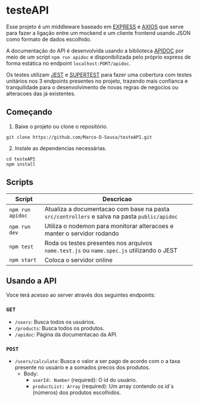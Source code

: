 # testeAPI

Esse projeto é um middleware baseado em [EXPRESS](https://expressjs.com/) e [AXIOS](https://axios-http.com/docs/intro) que serve para fazer a ligação entre um mockend e um cliente frontend usando JSON como formato de dados escolhido.

A documentação do API é desenvolvida usando a biblioteca [APIDOC](https://apidocjs.com/) por meio de um script ```npm run apidoc``` e disponibilizada pelo próprio express de forma estática no endpoint ```localhost:PORT/apidoc```.

Os testes utilizam [JEST](https://jestjs.io/) e [SUPERTEST](https://github.com/ladjs/supertest) para fazer uma cobertura com testes unitários nos 3 endpoints presentes no projeto, trazendo mais confianca e tranquilidade para o desenvolvimento de novas regras de negocios ou alteracoes das já existentes.


## Começando
1. Baixe o projeto ou clone o repositório.
```
git clone https://github.com/Marco-D-Sousa/testeAPI.git
```
2. Instale as dependencias necessárias.
```
cd testeAPI
npm install
```

## Scripts
| Script | Descricao |
| ----------- | ----------- |
| `npm run apidoc` | Atualiza a documentacao com base na pasta `src/controllers` e salva na pasta `public/apidoc` |
| `npm run dev` | Utiliza o nodemon para monitorar alteracoes e manter o servidor rodando | 
| `npm test` | Roda os testes presentes nos arquivos `name.test.js` ou `name.spec.js` utilizando o JEST| 
| `npm start` | Coloca o servidor online | 

## Usando a API

Voce terá acesso ao server através dos seguintes endpoints:

### `GET`

- `/users`: Busca todos os usuários.
- `/products`: Busca todos os produtos.
- `/apidoc`: Página da documentacao da API.
  

### `POST`

- `/users/calculate`: Busca o valor a ser pago de acordo com o a taxa presente no usuário e a somados precos dos produtos.
  - Body:
    - `userId: Number` (required): O id do usuário.
    - `productList: Array` (required): Um array contendo os id´s (números) dos produtos escolhidos.
   
